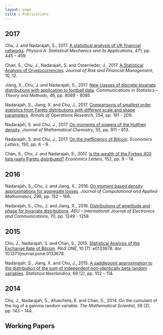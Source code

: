 ```yaml
---
layout: page
title : Publications
---
```


## 2017
<p>Chu, J. and Nadarajah, S., 2017. <a href="https://doi.org/10.1016/j.physa.2016.12.073">A statistical analysis of UK financial networks</a>. <i>Physica A: Statistical Mechanics and its Applications</i>, 471, pp. 445 – 459.</p>
<p>Chan, S., Chu, J., Nadarajah, S. and Osterrieder, J., 2017. <a href="http://dx.doi.org/10.3390/jrfm10020012">A Statistical Analysis of Cryptocurrencies</a>. <i>Journal of Risk and Financial Management</i>, 10, 12.</p>
<p>Jiang, X., Chu, J. and Nadarajah, S., 2017. <a href="http://dx.doi.org/10.1080/03610926.2016.1171358">New classes of discrete bivariate distributions with application to football data</a>. <i>Communications in Statistics – Theory and Methods</i>, 46, pp. 8069 - 8085</p>
<p>Nadarajah, S., Jiang, X. and Chu, J., 2017. <a href="https://doi.org/10.1007/s10479-017-2444-0">Comparisons of smallest order statistics from Pareto distributions with different scale and shape parameters</a>. <i>Annals of Operations Research</i>, 254, pp. 191 - 209.</p>
<p>Nadarajah, S. and Chu, J., 2017. <a href="https://doi.org/10.1007/s10910-016-0717-5">On moments of powers of the Hulthen density</a>. <i>Journal of Mathematical Chemistry</i>, 55, pp. 911 – 913.</p>
<p>Nadarajah, S. and Chu, J., 2017. <a href="https://doi.org/10.1016/j.econlet.2016.10.033">On the inefficiency of Bitcoin</a>. <i>Economics Letters</i>, 150, pp. 6 – 9.</p>
<p>Chan, S., Chu, J. and Nadarajah, S., 2017. <a href="https://doi.org/10.1016/j.econlet.2016.12.017">Is the wealth of the Forbes 400 lists really Pareto distributed?</a> <i>Economics Letters</i>, 152, pp. 9 – 14.</p>

## 2016
<p>Nadarajah, S., Chu, J. and Jiang, X., 2016. <a href="https://doi.org/10.1016/j.cam.2015.11.048">On moment based density approximations for aggregate losses</a>. <i>Journal of Computational and Applied Mathematics</i>, 298, pp. 152 – 166.</p>
<p>Nadarajah, S., Chu, J. and Jiang, X., 2016. <a href="https://doi.org/10.1016/j.aeue.2016.06.009">Distributions of amplitude and phase for bivariate distributions</a>. <i>AEU – International Journal of Electronics and Communications</i>, 70, pp. 1249 - 1258</p>

## 2015
<p>Chu, J., Nadarajah, S. and Chan, S., 2015. <a href="https://doi.org/10.1371/journal.pone.0133678">Statistical Analysis of the Exchange Rate of Bitcoin</a>. <i>PloS ONE</i>, 10 (7): e0133678. doi: 10.1371/journal.pone.0133678.</p>
<p>Nadarajah, S., Jiang, X. and Chu, J., 2015. <a href="http://onlinelibrary.wiley.com/doi/10.1111/stan.12051/abstract">A saddlepoint approximation to the distribution of the sum of independent non-identically beta random variables</a>. <i>Statistica Neerlandica</i>, 69 (2), pp. 102 – 114.</p>

## 2014
<p>Chu, J., Nadarajah, S., Afuecheta, E. and Chan, S., 2014. On the cumulant of the log of a gamma random variable. <i>The Mathematical Scientist</i>, 39 (2), pp. 143 – 144.</p>

## Working Papers
